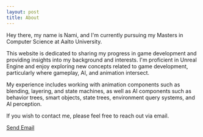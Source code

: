 ```yaml
---
layout: post
title: About
---
```


Hey there, my name is Nami, and I'm currently pursuing my Masters in Computer Science at Aalto University.

This website is dedicated to sharing my progress in game development and providing insights into my background and interests. I'm proficient in Unreal Engine and enjoy exploring new concepts related to game development, particularly where gameplay, AI, and animation intersect.

My experience includes working with animation components such as blending, layering, and state machines, as well as AI components such as behavior trees, smart objects, state trees, environment query systems, and AI perception.

If you wish to contact me, please feel free to reach out via email.

<a href = "mailto: nami.naziri@yahoo.com">Send Email </a>

